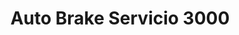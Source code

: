 ---
title: "Auto Brake Servicio 3000"
url: /caracas/auto-brake-servicio-3000/
shop: reparación de automóviles
---